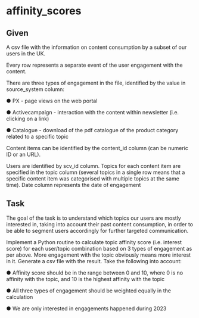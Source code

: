 # affinity_scores

## Given

A csv file with the information on content consumption by a subset of our users in the UK.

Every row represents a separate event of the user engagement with the content. 

There are
three types of engagement in the file, identified by the value in source_system column:

● PX - page views on the web portal

● Activecampaign - interaction with the content within newsletter (i.e. clicking on a link)

● Catalogue - download of the pdf catalogue of the product category related to a
specific topic

Content items can be identified by the content_id column (can be numeric ID or an URL).

Users are identified by scv_id column. Topics for each content item are specified in the
topic column (several topics in a single row means that a specific content item was
categorised with multiple topics at the same time). Date column represents the date of
engagement

## Task

The goal of the task is to understand which topics our users are mostly interested in, taking
into account their past content consumption, in order to be able to segment users
accordingly for further targeted communication.

Implement a Python routine to calculate topic affinity score (i.e. interest score) for
each user/topic combination based on 3 types of engagement as per above. More
engagement with the topic obviously means more interest in it. Generate a csv file
with the result.
Take the following into account:

● Affinity score should be in the range between 0 and 10, where 0 is no affinity
with the topic, and 10 is the highest affinity with the topic

● All three types of engagement should be weighted equally in the calculation

● We are only interested in engagements happened during 2023